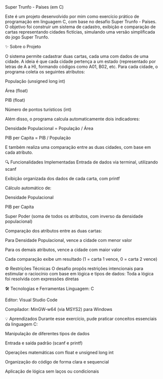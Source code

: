 Super Trunfo - Países (em C)

Este é um projeto desenvolvido por mim como exercício prático de programação em linguagem C, com base no desafio Super Trunfo - Países. O objetivo foi construir um sistema de cadastro, exibição e comparação de cartas representando cidades fictícias, simulando uma versão simplificada do jogo Super Trunfo.

✨ Sobre o Projeto

O sistema permite cadastrar duas cartas, cada uma com dados de uma cidade. A ideia é que cada cidade pertença a um estado (representado por letras de A a H), formando códigos como A01, B02, etc. Para cada cidade, o programa coleta os seguintes atributos:

População (unsigned long int)

Área (float)

PIB (float)

Número de pontos turísticos (int)

Além disso, o programa calcula automaticamente dois indicadores:

Densidade Populacional = População / Área

PIB per Capita = PIB / População

E também realiza uma comparação entre as duas cidades, com base em cada atributo.

🔍 Funcionalidades Implementadas
Entrada de dados via terminal, utilizando scanf

Exibição organizada dos dados de cada carta, com printf

Cálculo automático de:

Densidade Populacional

PIB per Capita

Super Poder (soma de todos os atributos, com inverso da densidade populacional)

Comparação dos atributos entre as duas cartas:

Para Densidade Populacional, vence a cidade com menor valor

Para os demais atributos, vence a cidade com maior valor

Cada comparação exibe um resultado (1 = carta 1 vence, 0 = carta 2 vence)

⚙️ Restrições Técnicas
O desafio propôs restrições intencionais para estimular o raciocínio com base em lógica e tipos de dados:
Toda a lógica foi resolvida com expressões diretas

🛠 Tecnologias e Ferramentas
Linguagem: C

Editor: Visual Studio Code

Compilador: MinGW-w64 (via MSYS2) para Windows

💡 Aprendizados
Durante esse exercício, pude praticar conceitos essenciais da linguagem C:

Manipulação de diferentes tipos de dados

Entrada e saída padrão (scanf e printf)

Operações matemáticas com float e unsigned long int

Organização do código de forma clara e sequencial

Aplicação de lógica sem laços ou condicionais
